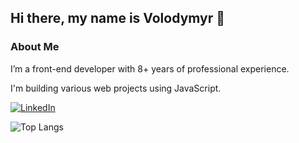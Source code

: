 ## Hi there, my name is Volodymyr  👋
### About Me
I’m a front-end developer with 8+ years of professional experience.

I'm building various web projects using JavaScript.

[![LinkedIn](https://img.shields.io/badge/linkedin-%230077B5.svg?style=for-the-badge&logo=linkedin&logoColor=white)](https://www.linkedin.com/in/lazy-dreamer/)
<!--
[![Twitter](https://img.shields.io/badge/Twitter-%231DA1F2.svg?style=for-the-badge&logo=Twitter&logoColor=white)](https://twitter.com/)
[![Gmail](https://img.shields.io/badge/Gmail-D14836?style=for-the-badge&logo=gmail&logoColor=white)](mailto:@gmail.com)
[![Telegram](https://img.shields.io/badge/Telegram-2CA5E0?style=for-the-badge&logo=telegram&logoColor=white)](https://t.me/username)
[![Instagram](https://img.shields.io/badge/Instagram-%23E4405F.svg?style=for-the-badge&logo=Instagram&logoColor=white)](https://www.instagram.com/)
[![Upwork](https://img.shields.io/badge/UpWork-6FDA44?style=for-the-badge&logo=Upwork&logoColor=white)](https://www.upwork.com/)
-->

![Top Langs](https://github-readme-stats.vercel.app/api/top-langs/?username=yevhenns&hide_progress=false&layout=compact)

<!--
**lazy-dreamer/lazy-dreamer** is a ✨ _special_ ✨ repository because its `README.md` (this file) appears on your GitHub profile.

Here are some ideas to get you started:

- 🔭 I’m currently working on ...
- 🌱 I’m currently learning ...
- 👯 I’m looking to collaborate on ...
- 🤔 I’m looking for help with ...
- 💬 Ask me about ...
- 📫 How to reach me: ...
- 😄 Pronouns: ...
- ⚡ Fun fact: ...
-->
